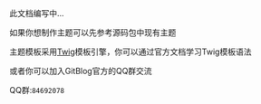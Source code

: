 <!--
author: jockchou
date: 2015-07-23
title: GitBlog主题制作
images: http://pingodata.qiniudn.com/cube1.jpg
tags: GitBlog
category: GitBlog
status: publish
summary: 此文档编写中...如果你想制作主题可以先参考源码包中现有主题，GitBlog主题模板采用[Twig](http://twig.sensiolabs.org/)引擎，你可以通过官方文档学习模板语法
或者你可以加入GitBlog官方的QQ群交流
-->

此文档编写中...

如果你想制作主题可以先参考源码包中现有主题

主题模板采用[Twig](http://twig.sensiolabs.org/)模板引擎，你可以通过官方文档学习Twig模板语法

或者你可以加入GitBlog官方的QQ群交流

QQ群:`84692078`